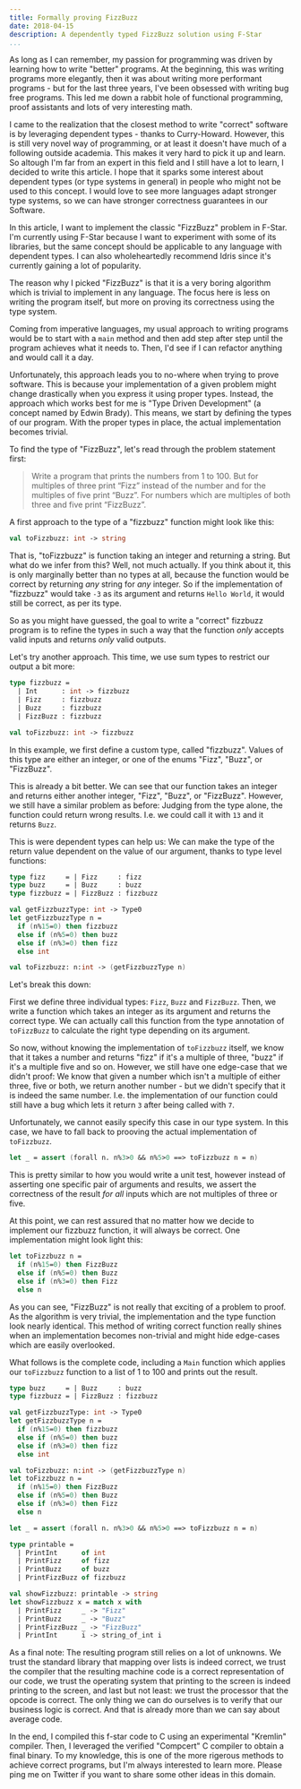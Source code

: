 ```yaml
---
title: Formally proving FizzBuzz
date: 2018-04-15
description: A dependently typed FizzBuzz solution using F-Star
...
```


As long as I can remember, my passion for programming was driven by learning how
to write "better" programs. At the beginning, this was writing programs more
elegantly, then it was about writing more performant programs - but for the last
three years, I've been obsessed with writing bug free programs. This led me down
a rabbit hole of functional programming, proof assistants and lots of very
interesting math.

I came to the realization that the closest method to write "correct" software is
by leveraging dependent types - thanks to Curry-Howard. However, this is still
very novel way of programming, or at least it doesn't have much of a following
outside academia. This makes it very hard to pick it up and learn. So altough
I'm far from an expert in this field and I still have a lot to learn, I decided
to write this article. I hope that it sparks some interest about dependent types
(or type systems in general) in people who might not be used to this concept. I
would love to see more languages adapt stronger type systems, so we can have
stronger correctness guarantees in our Software.

In this article, I want to implement the classic "FizzBuzz" problem in F-Star.
I'm currently using F-Star because I want to experiment with some of its
libraries, but the same concept should be applicable to any language with
dependent types. I can also wholeheartedly recommend Idris since it's currently
gaining a lot of popularity.

The reason why I picked "FizzBuzz" is that it is a very boring algorithm which
is trivial to implement in any language. The focus here is less on writing the
program itself, but more on proving its correctness using the type system.

Coming from imperative languages, my usual approach to writing programs would be
to start with a `main` method and then add step after step until the program
achieves what it needs to. Then, I'd see if I can refactor anything and would
call it a day.

Unfortunately, this approach leads you to no-where when trying to prove
software. This is because your implementation of a given problem might change
drastically when you express it using proper types. Instead, the approach which
works best for me is "Type Driven Development" (a concept named by Edwin Brady).
This means, we start by defining the types of our program. With the proper types
in place, the actual implementation becomes trivial.

To find the type of "FizzBuzz", let's read through the problem statement first:

> Write a program that prints the numbers from 1 to 100. But for multiples of
three print “Fizz” instead of the number and for the multiples of five print
“Buzz”. For numbers which are multiples of both three and five print “FizzBuzz”.

A first approach to the type of a "fizzbuzz" function might look like this:

```fs
val toFizzbuzz: int -> string
```

That is, "toFizzbuzz" is function taking an integer and returning a string. But
what do we infer from this? Well, not much actually. If you think about it, this
is only marginally better than no types at all, because the function would be
correct by returning *any* string for *any* integer. So if the implementation
of "fizzbuzz" would take `-3` as its argument and returns `Hello World`, it
would still be correct, as per its type.

So as you might have guessed, the goal to write a "correct" fizzbuzz program is
to refine the types in such a way that the function _only_ accepts valid inputs
and returns _only_ valid outputs.

Let's try another approach. This time, we use sum types to restrict our output
a bit more:

```fs
type fizzbuzz =
  | Int      : int -> fizzbuzz
  | Fizz     : fizzbuzz
  | Buzz     : fizzbuzz
  | FizzBuzz : fizzbuzz

val toFizzbuzz: int -> fizzbuzz
```

In this example, we first define a custom type, called "fizzbuzz". Values of
this type are either an integer, or one of the enums "Fizz", "Buzz", or
"FizzBuzz".

This is already a bit better. We can see that our function takes an integer and
returns either another integer, "Fizz", "Buzz", or "FizzBuzz". However, we still
have a similar problem as before: Judging from the type alone, the function
could return wrong results. I.e. we could call it with `13` and it returns
`Buzz`.

This is were dependent types can help us: We can make the type of the return
value dependent on the value of our argument, thanks to type level functions:

```fs
type fizz     = | Fizz     : fizz
type buzz     = | Buzz     : buzz
type fizzbuzz = | FizzBuzz : fizzbuzz

val getFizzbuzzType: int -> Type0
let getFizzbuzzType n =
  if (n%15=0) then fizzbuzz
  else if (n%5=0) then buzz
  else if (n%3=0) then fizz
  else int

val toFizzbuzz: n:int -> (getFizzbuzzType n)
```

Let's break this down:

First we define three individual types: `Fizz`, `Buzz` and `FizzBuzz`. Then, we
write a function which takes an integer as its argument and returns the
correct type. We can actually call this function from the type annotation of
`toFizzBuzz` to calculate the right type depending on its argument.

So now, without knowing the implementation of `toFizzbuzz` itself, we know that
it takes a number and returns "fizz" if it's a multiple of three, "buzz" if it's
a multiple five and so on. However, we still have one edge-case that we didn't
proof: We know that given a number which isn't a multiple of either three, five
or both, we return another number - but we didn't specify that it is indeed the
same number. I.e. the implementation of our function could still have a bug
which lets it return `3` after being called with `7`.

Unfortunately, we cannot easily specify this case in our type system. In this
case, we have to fall back to prooving the actual implementation of `toFizzbuzz`.

```fs
let _ = assert (forall n. n%3>0 && n%5>0 ==> toFizzbuzz n = n)
```

This is pretty similar to how you would write a unit test, however instead of
asserting one specific pair of arguments and results, we assert the correctness
of the result *for all* inputs which are not multiples of three or five.

At this point, we can rest assured that no matter how we decide to implement
our fizzbuzz function, it will always be correct. One implementation might look
light this:

```fs
let toFizzbuzz n =
  if (n%15=0) then FizzBuzz
  else if (n%5=0) then Buzz
  else if (n%3=0) then Fizz
  else n
```

As you can see, "FizzBuzz" is not really that exciting of a problem to proof. As
the algorithm is very trivial, the implementation and the type function look
nearly identical. This method of writing correct function really shines when
an implementation becomes non-trivial and might hide edge-cases which are easily
overlooked.

What follows is the complete code, including a `Main` function which applies our
`toFizzbuzz` function to a list of 1 to 100 and prints out the result.

```fs
type buzz     = | Buzz     : buzz
type fizzbuzz = | FizzBuzz : fizzbuzz

val getFizzbuzzType: int -> Type0
let getFizzbuzzType n =
  if (n%15=0) then fizzbuzz
  else if (n%5=0) then buzz
  else if (n%3=0) then fizz
  else int

val toFizzbuzz: n:int -> (getFizzbuzzType n)
let toFizzbuzz n =
  if (n%15=0) then FizzBuzz
  else if (n%5=0) then Buzz
  else if (n%3=0) then Fizz
  else n

let _ = assert (forall n. n%3>0 && n%5>0 ==> toFizzbuzz n = n)

type printable =
  | PrintInt      of int
  | PrintFizz     of fizz
  | PrintBuzz     of buzz
  | PrintFizzBuzz of fizzbuzz

val showFizzbuzz: printable -> string
let showFizzbuzz x = match x with
  | PrintFizz     _ -> "Fizz"
  | PrintBuzz     _ -> "Buzz"
  | PrintFizzBuzz _ -> "FizzBuzz"
  | PrintInt      i -> string_of_int i
```

As a final note: The resulting program still relies on a lot of unknowns. We
trust the standard library that mapping over lists is indeed correct, we trust
the compiler that the resulting machine code is a correct representation of our
code, we trust the operating system that printing to the screen is indeed
printing to the screen, and last but not least: we trust the processor that the
opcode is correct. The only thing we can do ourselves is to verify that our
business logic is correct. And that is already more than we can say about
average code.

In the end, I compiled this f-star code to C using an experimental "Kremlin"
compiler. Then, I leveraged the verified "Compcert" C compiler to obtain a final
binary. To my knowledge, this is one of the more rigerous methods to achieve
correct programs, but I'm always interested to learn more. Please ping me on
Twitter if you want to share some other ideas in this domain.


